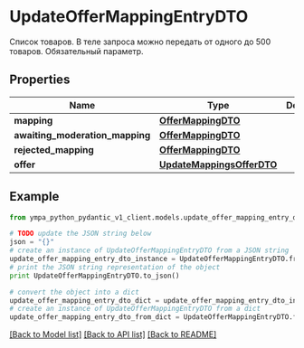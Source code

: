 # UpdateOfferMappingEntryDTO

Список товаров.  В теле запроса можно передать от одного до 500 товаров.  Обязательный параметр. 

## Properties
Name | Type | Description | Notes
------------ | ------------- | ------------- | -------------
**mapping** | [**OfferMappingDTO**](OfferMappingDTO.md) |  | [optional] 
**awaiting_moderation_mapping** | [**OfferMappingDTO**](OfferMappingDTO.md) |  | [optional] 
**rejected_mapping** | [**OfferMappingDTO**](OfferMappingDTO.md) |  | [optional] 
**offer** | [**UpdateMappingsOfferDTO**](UpdateMappingsOfferDTO.md) |  | [optional] 

## Example

```python
from ympa_python_pydantic_v1_client.models.update_offer_mapping_entry_dto import UpdateOfferMappingEntryDTO

# TODO update the JSON string below
json = "{}"
# create an instance of UpdateOfferMappingEntryDTO from a JSON string
update_offer_mapping_entry_dto_instance = UpdateOfferMappingEntryDTO.from_json(json)
# print the JSON string representation of the object
print UpdateOfferMappingEntryDTO.to_json()

# convert the object into a dict
update_offer_mapping_entry_dto_dict = update_offer_mapping_entry_dto_instance.to_dict()
# create an instance of UpdateOfferMappingEntryDTO from a dict
update_offer_mapping_entry_dto_from_dict = UpdateOfferMappingEntryDTO.from_dict(update_offer_mapping_entry_dto_dict)
```
[[Back to Model list]](../README.md#documentation-for-models) [[Back to API list]](../README.md#documentation-for-api-endpoints) [[Back to README]](../README.md)


